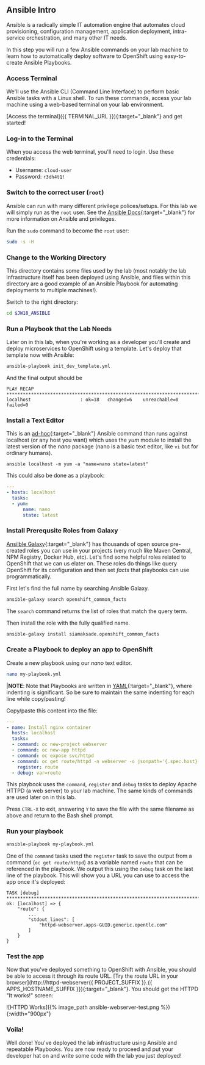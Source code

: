 ## Ansible Intro

Ansible is a radically simple IT automation engine that automates cloud provisioning, configuration management,
application deployment, intra-service orchestration, and many other IT needs.

In this step you will run a few Ansible commands on your lab machine to learn how to automatically
deploy software to OpenShift using easy-to-create Ansible Playbooks.

### Access Terminal

We'll use the Ansible CLI (Command Line Interface) to perform basic Ansible tasks with a Linux shell. To run these
commands, access your lab machine using a web-based terminal on your lab environment.

[Access the terminal]({{ TERMINAL_URL }}){:target="_blank"} and get started!

### Log-in to the Terminal

When you access the web terminal, you'll need to login. Use these credentials:

* Username: `cloud-user`
* Password: `r3dh4t1!`

### Switch to the correct user (`root`)

Ansible can run with many different privilege polices/setups. For this lab we will simply run
as the `root` user. See the [Ansible Docs](https://docs.ansible.com/ansible/latest){:target="_blank"} for more information
on Ansible and privileges.

Run the `sudo` command to become the `root` user:

~~~bash
sudo -s -H
~~~

### Change to the Working Directory

This directory contains some files used by the lab (most notably the lab infrastructure itself has
been deployed using Ansible, and files within this directory are a good example of an Ansible
Playbook for automating deployments to multiple machines!).

Switch to the right directory:

~~~bash
cd $JW18_ANSIBLE
~~~

### Run a Playbook that the Lab Needs

Later on in this lab, when you're working as a developer you'll create and deploy microservices
to OpenShift using a template. Let's deploy that template now with Ansible:

~~~sh
ansible-playbook init_dev_template.yml
~~~

And the final output should be

~~~
PLAY RECAP *********************************************************************************  
localhost                  : ok=18   changed=6    unreachable=0    failed=0  
~~~

### Install a Text Editor

This is an [ad-hoc](https://docs.ansible.com/ansible/latest/user_guide/intro_adhoc.html){:target="_blank"} Ansible command than runs against localhost (or any host you want) which uses the _yum_ module to install the latest version of the _nano_ package (nano is a basic text editor, like `vi` but for ordinary humans).

~~~
ansible localhost -m yum -a "name=nano state=latest"
~~~

This could also be done as a playbook:

~~~yaml
---
- hosts: localhost
  tasks:
  - yum:
      name: nano
      state: latest
~~~

### Install Prerequsite Roles from Galaxy

[Ansilble Galaxy](https://galaxy.ansible.com/){:target="_blank"} has thousands of open source pre-created roles you can use in your projects (very much like
Maven Central, NPM Registry, Docker Hub, etc). Let's find some helpful roles related to OpenShift
that we can us elater on. These roles do things like query OpenShift for its configuration and then
set _facts_ that playbooks can use programmatically.

First let's find the full name by searching Ansible Galaxy.

~~~bash
ansible-galaxy search openshift_common_facts
~~~

The `search` command returns the list of roles that match the query term.

Then install the role with the fully qualified name.

~~~bash
ansible-galaxy install siamaksade.openshift_common_facts
~~~

### Create a Playbook to deploy an app to OpenShift

Create a new playbook using our _nano_ text editor.

~~~bash
nano my-playbook.yml
~~~

|**NOTE**: Note that Playbooks are written in [YAML](https://en.wikipedia.org/wiki/YAML){:target="_blank"}, where indenting is significant. So be sure to maintain the same indenting for each line while copy/pasting!

Copy/paste this content into the file:

~~~yaml
---
- name: Install nginx container
  hosts: localhost
  tasks:
  - command: oc new-project webserver
  - command: oc new-app httpd
  - command: oc expose svc/httpd
  - command: oc get route/httpd -n webserver -o jsonpath='{.spec.host}'
    register: route
  - debug: var=route
~~~

This playbook uses the `command`, `register` and `debug` tasks to deploy Apache HTTPD (a web server) to your lab machine.
The same kinds of commands are used later on in this lab.

Press `CTRL-X` to exit, answering `Y` to save the file with the same filename as above and return to the Bash shell prompt.

### Run your playbook

~~~bash
ansible-playbook my-playbook.yml
~~~

One of the `command` tasks used the `register` task to save the output from a command (`oc get route/httpd`)
as a variable named `route` that can be referenced in the playbook. We output this using the `debug` task on the
last line of the playbook. This will show you a URL you can use to access the app once it's deployed:

~~~
TASK [debug] *****************************************************************************************************************************************
ok: [localhost] => {
    "route": {
        ...
        "stdout_lines": [
            "httpd-webserver.apps-GUID.generic.opentlc.com"
        ]
    }
}
~~~

### Test the app

Now that you've deployed something to OpenShift with Ansible, you should be able to access it
through its route URL. [Try the route URL in your browser](http://httpd-webserver{{ PROJECT_SUFFIX }}.{{ APPS_HOSTNAME_SUFFIX }}){:target="_blank"}.
You should get the HTTPD "It works!" screen:

![HTTPD Works]({% image_path ansible-webserver-test.png %}){:width="900px"}

### Voila!

Well done! You've deployed the lab infrastructure using Ansible and repeatable Playbooks.
You are now ready to proceed and put your developer hat on and write some code with the lab you
just deployed!

